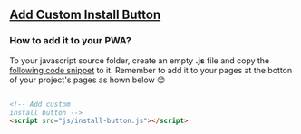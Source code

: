 ## [Add Custom Install Button]()

### How to add it to your PWA?

To your javascript source folder, create an empty **.js** file and copy the [following code snippet](https://github.com/pwafire/pwafire/blob/master/bundle/install/button/Install.js) to it. 
Remember to add it to your pages at the botton of your project's pages as hown below 😊 

```html

<!-- Add custom
install button -->
<script src="js/install-button.js"></script>

```

